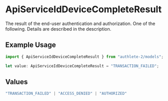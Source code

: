 # ApiServiceIdDeviceCompleteResult

The result of the end-user authentication and authorization. One of the following. Details are
described in the description.


## Example Usage

```typescript
import { ApiServiceIdDeviceCompleteResult } from "authlete-2/models";

let value: ApiServiceIdDeviceCompleteResult = "TRANSACTION_FAILED";
```

## Values

```typescript
"TRANSACTION_FAILED" | "ACCESS_DENIED" | "AUTHORIZED"
```